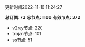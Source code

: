 更新时间2022-11-16 11:24:27

**总订阅: 73**
**总节点: 1100**
**有效节点: 372**
- v2ray节点: 220
- trojan节点: 101
- ss节点: 51
